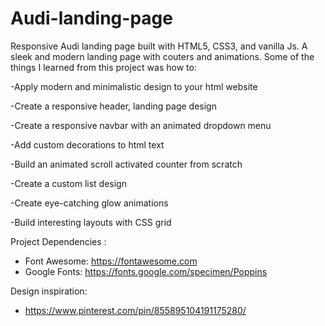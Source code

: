 # Audi-landing-page
Responsive Audi landing page built with HTML5, CSS3, and vanilla Js.
A sleek and modern landing page with couters and animations. Some of the things I learned from this project was 
how to:

-Apply modern and minimalistic design to your html website

-Create a responsive header, landing page design

-Create a responsive navbar with an animated dropdown menu

-Add custom decorations to html text

-Build an animated scroll activated counter from scratch

-Create a custom list design

-Create eye-catching glow animations

-Build interesting layouts with CSS grid

Project Dependencies :
- Font Awesome:
https://fontawesome.com
- Google Fonts: 
https://fonts.google.com/specimen/Poppins

Design inspiration:
- https://www.pinterest.com/pin/855895104191175280/
